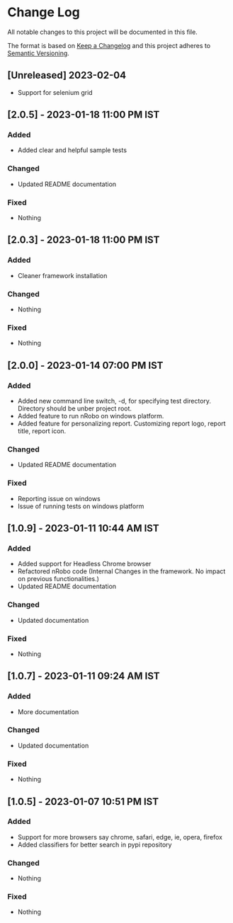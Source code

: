 
# Change Log
All notable changes to this project will be documented in this file.
 
The format is based on [Keep a Changelog](http://keepachangelog.com/)
and this project adheres to [Semantic Versioning](http://semver.org/).
 
## [Unreleased] 2023-02-04
 
- Support for selenium grid

## [2.0.5] - 2023-01-18 11:00 PM IST
### Added
- Added clear and helpful sample tests
### Changed
- Updated README documentation
### Fixed
- Nothing

## [2.0.3] - 2023-01-18 11:00 PM IST
### Added
- Cleaner framework installation
### Changed
- Nothing
### Fixed
- Nothing


## [2.0.0] - 2023-01-14 07:00 PM IST
### Added
- Added new command line switch, -d, for specifying test directory. Directory should be unber project root.
- Added feature to run nRobo on windows platform.
- Added feature for personalizing report. Customizing report logo, report title, report icon.
### Changed
- Updated README documentation
### Fixed
- Reporting issue on windows 
- Issue of running tests on windows platform

## [1.0.9] - 2023-01-11 10:44 AM IST
### Added
- Added support for Headless Chrome browser
- Refactored nRobo code (Internal Changes in the framework. No impact on previous functionalities.)
- Updated README documentation
### Changed
- Updated documentation
### Fixed
- Nothing 

## [1.0.7] - 2023-01-11 09:24 AM IST
### Added
- More documentation
### Changed
- Updated documentation
### Fixed
- Nothing 

## [1.0.5] - 2023-01-07 10:51 PM IST

### Added
- Support for more browsers say chrome, safari, edge, ie, opera, firefox
- Added classifiers for better search in pypi repository
### Changed
- Nothing
### Fixed
- Nothing  